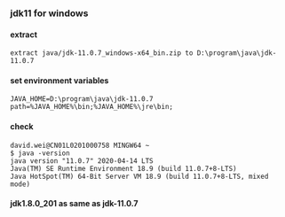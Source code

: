 ### jdk11 for windows
#### extract
```text
extract java/jdk-11.0.7_windows-x64_bin.zip to D:\program\java\jdk-11.0.7
```
#### set environment variables
```text
JAVA_HOME=D:\program\java\jdk-11.0.7
path=%JAVA_HOME%\bin;%JAVA_HOME%\jre\bin;
```
#### check
```shell script
david.wei@CN01L0201000758 MINGW64 ~
$ java -version
java version "11.0.7" 2020-04-14 LTS
Java(TM) SE Runtime Environment 18.9 (build 11.0.7+8-LTS)
Java HotSpot(TM) 64-Bit Server VM 18.9 (build 11.0.7+8-LTS, mixed mode)
```
#### jdk1.8.0_201 as same as jdk-11.0.7